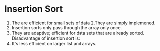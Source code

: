 # Insertion Sort 
1. The are efficient for small sets of data
2.They are simply implemened.
3. Insertion sorts only pass through the array only once.
4. They are adaptive; efficient for data sets that are already sorted.
Disadvantage of insertion sort is:
1. It's less efficient on larger list and arrays.
